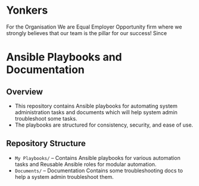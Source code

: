 # Yonkers
For the Organisation
We are Equal Employer Opportunity firm where we strongly believes that our team is the pillar for our success! Since 

# Ansible Playbooks and Documentation  

## Overview  
- This repository contains Ansible playbooks for automating system administration tasks and documents which will help system admin troubleshoot some tasks. 
- The playbooks are structured for consistency, security, and ease of use.  

## Repository Structure  
- `My Playbooks/` – Contains Ansible playbooks for various automation tasks and Reusable Ansible roles for modular automation.
- `Documents/` – Documentation Contains some troubleshooting docs to help a system admin troubleshoot them.
